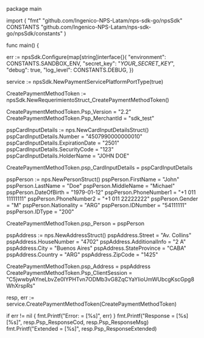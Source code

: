package main

import (
    "fmt"
    "github.com/Ingenico-NPS-Latam/nps-sdk-go/npsSdk"
    CONSTANTS "github.com/Ingenico-NPS-Latam/nps-sdk-go/npsSdk/constants"
)

func main() {

err := npsSdk.Configure(map[string]interface{}(
    "environment": CONSTANTS.SANDBOX_ENV,
    "secret_key": "_YOUR_SECRET_KEY_",
    "debug": true,
    "log_level": CONSTANTS.DEBUG,
})

service := npsSdk.NewPaymentServicePlatformPortType(true)

CreatePaymentMethodToken := npsSdk.NewRequerimientoStruct_CreatePaymentMethodToken()

CreatePaymentMethodToken.Psp_Version = "2.2"
CreatePaymentMethodToken.Psp_MerchantId = "sdk_test"

pspCardInputDetails := nps.NewCardInputDetailsStruct()
pspCardInputDetails.Number = "4507990000000010"
pspCardInputDetails.ExpirationDate = "2501"
pspCardInputDetails.SecurityCode = "123"
pspCardInputDetails.HolderName = "JOHN DOE"

CreatePaymentMethodToken.psp_CardInputDetails = pspCardInputDetails

pspPerson := nps.NewPersonStruct()
pspPerson.FirstName = "John"
pspPerson.LastName = "Doe"
pspPerson.MiddleName = "Michael"
pspPerson.DateOfBirth = "1979-01-12"
pspPerson.PhoneNumber1 = "+1 011 11111111"
pspPerson.PhoneNumber2 = "+1 011 22222222"
pspPerson.Gender = "M"
pspPerson.Nationality = "ARG"
pspPerson.IDNumber = "54111111"
pspPerson.IDType = "200"

CreatePaymentMethodToken.psp_Person = pspPerson

pspAddress := nps.NewAddressStruct()
pspAddress.Street = "Av. Collins"
pspAddress.HouseNumber = "4702"
pspAddress.AdditionalInfo = "2 A"
pspAddress.City = "Buenos Aires"
pspAddress.StateProvince = "CABA"
pspAddress.Country = "ARG"
pspAddress.ZipCode = "1425"

CreatePaymentMethodToken.psp_Address = pspAddress
CreatePaymentMethodToken.Psp_ClientSession = "C5jwwbyAYneLbvZe0IYPHTvn7ODMb3vG8ZqCYaYIioUmWUbcgKscGpg8WhXrspRs"

resp, err := service.CreatePaymentMethodToken(CreatePaymentMethodToken)

if err != nil {
    fmt.Printf("Error: = [%s]", err)
}
fmt.Printf("Response = [%s] [%s]", resp.Psp_ResponseCod, resp.Psp_ResponseMsg)
fmt.Printf("Extended = [%s]", resp.Psp_ResponseExtended)
